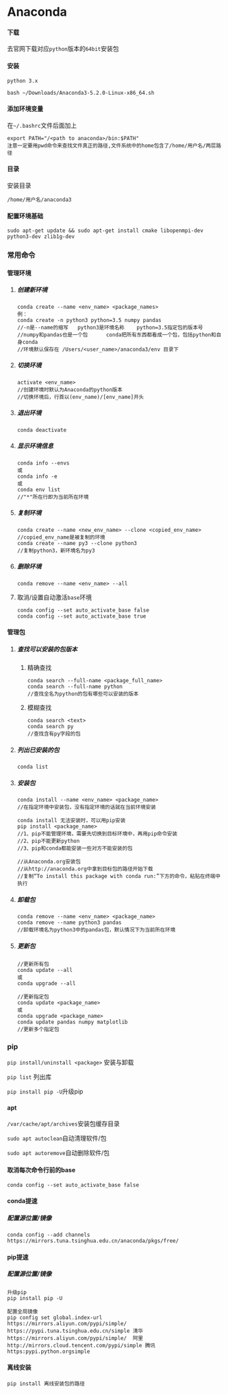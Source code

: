 # Anaconda

#### 下载

去官网下载对应`python`版本的`64bit`安装包

#### 安装

`python 3.x`

```
bash ~/Downloads/Anaconda3-5.2.0-Linux-x86_64.sh
```

#### 添加环境变量

在`~/.bashrc`文件后面加上

```
export PATH="/<path to anaconda>/bin:$PATH" 
注意一定要用pwd命令来查找文件真正的路径,文件系统中的home包含了/home/用户名/两层路径
```

#### 目录

安装目录

```
/home/用户名/anaconda3
```

#### 配置环境基础

```
sudo apt-get update && sudo apt-get install cmake libopenmpi-dev python3-dev zlib1g-dev
```



### 常用命令

####  管理环境

1. ##### 创建新环境

   ```
   conda create --name <env_name> <package_names>
   例：
   conda create -n python3 python=3.5 numpy pandas	
   //-n是--name的缩写	python3是环境名称	python=3.5指定包的版本号 
   //numpy和pandas也是一个包		conda把所有东西都看成一个包，包括python和自身conda
   //环境默认保存在 /Users/<user_name>/anaconda3/env 目录下
   ```

2. ##### 切换环境

   ```
   activate <env_name>
   //创建环境时默认为Anaconda的python版本
   //切换环境后，行首以(env_name)/[env_name]开头
   ```

3. ##### 退出环境

   ```
   conda deactivate
   ```

4. ##### 显示环境信息

   ```
   conda info --envs
   或
   conda info -e
   或
   conda env list
   //"*"所在行即为当前所在环境
   ```

5. ##### 复制环境

   ```
   conda create --name <new_env_name> --clone <copied_env_name>
   //copied_env_name是被复制的环境
   conda create --name py3 --clone python3 
   //复制python3，新环境名为py3
   ```

6. ##### 删除环境

   ```
   conda remove --name <env_name> --all
   ```

7. 取消/设置自动激活`base`环境

   ```
   conda config --set auto_activate_base false
   conda config --set auto_activate_base true
   ```

#### 管理包

1. ##### 查找可以安装的包版本

   1. 精确查找

      ```
      conda search --full-name <package_full_name>
      conda search --full-name python
      //查找全名为python的包有哪些可以安装的版本
      ```

   2. 模糊查找

      ```
      conda search <text>
      conda search py 
      //查找含有py字段的包
      ```

2. ##### 列出已安装的包

   ```
   conda list
   ```

3. ##### 安装包

   ```
   conda install --name <env_name> <package_name>
   //在指定环境中安装包，没有指定环境的话就在当前环境安装
   
   conda install 无法安装时，可以用pip安装
   pip install <package_name>
   //1、pip不能管理环境，需要先切换到目标环境中，再用pip命令安装
   //2、pip不能更新python
   //3、pip和conda都能安装一些对方不能安装的包
   
   //从Anaconda.org安装包
   //从http://anaconda.org中拿到目标包的路径开始下载
   //复制“To install this package with conda run:”下方的命令，粘贴在终端中执行
   ```

4. ##### 卸载包

   ```
   conda remove --name <env_name> <package_name>
   conda remove --name python3 pandas
   //卸载环境名为python3中的pandas包，默认情况下为当前所在环境
   ```

5. ##### 更新包

   ```
   //更新所有包
   conda update --all
   或
   conda upgrade --all
   
   //更新指定包
   conda update <package_name>
   或
   conda upgrade <package_name>
   conda update pandas numpy matplotlib
   //更新多个指定包
   ```

### pip

`pip install/uninstall <package>` 安装与卸载

`pip list` 列出库

`pip install pip -U`升级pip

#### apt

`/var/cache/apt/archives`安装包缓存目录

`sudo apt autoclean`自动清理软件/包

`sudo apt autoremove`自动删除软件/包



#### 取消每次命令行前的base

```
conda config --set auto_activate_base false
```



#### conda提速

##### 配置源位置/镜像

```
conda config --add channels https://mirrors.tuna.tsinghua.edu.cn/anaconda/pkgs/free/
```



#### pip提速

##### 配置源位置/镜像

```
升级pip
pip install pip -U

配置全局镜像
pip config set global.index-url https://mirrors.aliyun.com/pypi/simple/  
https://pypi.tuna.tsinghua.edu.cn/simple 清华
https://mirrors.aliyun.com/pypi/simple/  阿里
http://mirrors.cloud.tencent.com/pypi/simple 腾讯
https:pypi.python.orgsimple
```



#### 离线安装

```
pip install 离线安装包的路径
```


